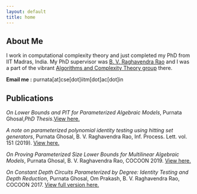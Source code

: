 ```yaml
---
layout: default
title: home
---
```

## About Me

I work in computational complexity theory and just completed my PhD from IIT Madras, India. My PhD supervisor was [B. V. Raghavendra Rao](http://www.cse.iitm.ac.in/~bvrr/) and I was a part of the vibrant [Algorithms and Complexity Theory group](http://theory.cse.iitm.ac.in/) there. 

**Email me :** purnata[at]cse[dot]iitm[dot]ac[dot]in

## Publications
_On Lower Bounds and PIT for Parameterized Algebraic Models_, Purnata Ghosal,_PhD Thesis_.[View here.](/files/thesis.pdf)

_A note on parameterized polynomial identity testing using hitting set generators_, Purnata Ghosal, B. V. Raghavendra Rao, Inf. Process. Lett. vol. 151 (2019). [View here.](/files/svgen.pdf)

_On Proving Parameterized Size Lower Bounds for Multilinear Algebraic Models_, Purnata Ghosal, B. V. Raghavendra Rao, COCOON 2019. [View here.](/files/para-mlin.pdf)

_On Constant Depth Circuits Parameterized by Degree: Identity Testing and Depth Reduction_, Purnata Ghosal, Om Prakash, B. V. Raghavendra Rao, COCOON 2017. [View full version here.](/files/para-arith.pdf)
